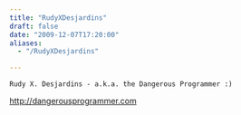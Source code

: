 ```yaml
---
title: "RudyXDesjardins"
draft: false
date: "2009-12-07T17:20:00"
aliases:
  - "/RudyXDesjardins"

---
```

    Rudy X. Desjardins - a.k.a. the Dangerous Programmer :)

<http://dangerousprogrammer.com>
